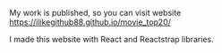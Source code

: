 My work is published, so you can visit website  https://ilikegithub88.github.io/movie_top20/

I made this website with React and Reactstrap libraries.
